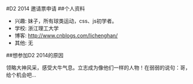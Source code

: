 #D2 2014 邀请票申请
##个人资料

* 兴趣: 妹子，所有球类运动，css、js初学者。
* 学校: 浙江理工大学
* 博客: http://www.cnblogs.com/lichenghan/
* 其他: 无

##想参加D2 2014的原因

  领略大神风采，感受大牛气息。立志成为像他们一样的人物！在弱弱的说句：哥，给个机会吧...
